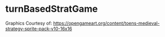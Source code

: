# turnBasedStratGame

Graphics Courtesy of:
https://opengameart.org/content/toens-medieval-strategy-sprite-pack-v10-16x16
